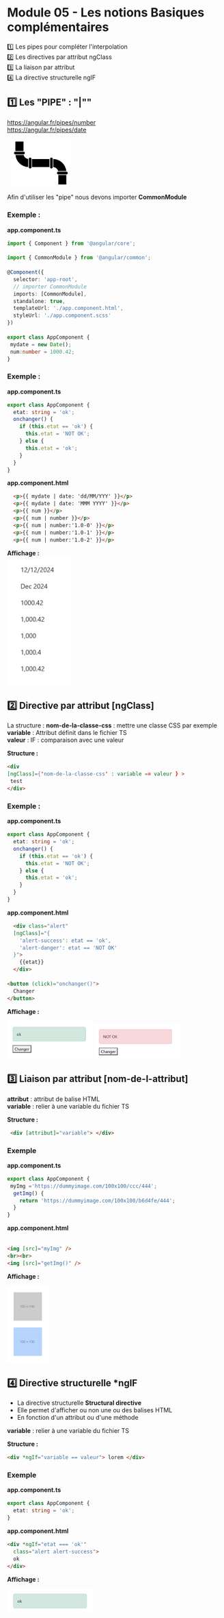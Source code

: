 # Module 05 - Les notions Basiques complémentaires
:one: Les pipes pour compléter l'interpolation  
:two: Les directives par attribut ngClass  
:three: La liaison par attribut  
:four: La directive structurelle ngIF  

## :one: Les "PIPE" : "|""
https://angular.fr/pipes/number  
https://angular.fr/pipes/date  

<img src="../img/td/td5/pipe.png" width="150">

Afin d'utiliser les "pipe" nous devons importer **CommonModule**
### Exemple :
**app.component.ts**
```ts
import { Component } from '@angular/core';

import { CommonModule } from '@angular/common';

@Component({
  selector: 'app-root',
  // importer CommonModule 
  imports: [CommonModule],
  standalone: true,
  templateUrl: './app.component.html',
  styleUrl: './app.component.scss'
})

export class AppComponent {
 mydate = new Date();
 num:number = 1000.42;
}

```
### Exemple :
**app.component.ts**
```ts
export class AppComponent {
  etat: string = 'ok';
  onchanger() {
    if (this.etat == 'ok') {
      this.etat = 'NOT OK';
    } else {
      this.etat = 'ok';
    }
  }
}
```

**app.component.html**
```html
  <p>{{ mydate | date: 'dd/MM/YYY' }}</p>
  <p>{{ mydate | date: 'MMM YYYY' }}</p>
  <p>{{ num }}</p>
  <p>{{ num | number }}</p>
  <p>{{ num | number:'1.0-0' }}</p>
  <p>{{ num | number:'1.0-1' }}</p>
  <p>{{ num | number:'1.0-2' }}</p>
```
**Affichage :**  
<img src="../img/td/td5/html-pipe.png" width="150">

## :two: Directive par attribut [ngClass]
La structure :
**nom-de-la-classe-css** : mettre une classe CSS par exemple   
**variable** : Attribut définit dans le fichier TS     
**valeur** : IF : comparaison avec une valeur
  
**Structure :**
```html
<div  
[ngClass]={'nom-de-la-classe-css' : variable == valeur } >
 test
</div>
```
### Exemple :
**app.component.ts**
```ts
export class AppComponent {
  etat: string = 'ok';
  onchanger() {
    if (this.etat == 'ok') {
      this.etat = 'NOT OK';
    } else {
      this.etat = 'ok';
    }
  }
}
```
**app.component.html**
```html
  <div class="alert"
  [ngClass]="{
    'alert-success': etat == 'ok',
    'alert-danger': etat == 'NOT OK'
  }">
    {{etat}}
  </div>

<button (click)="onchanger()">
  Changer
</button>
```
**Affichage :**  

<img src="../img/td/td5/btn-on.png" width="200">
  
<img src="../img/td/td5/btn-off.png" width="200">

## :three: Liaison par attribut [nom-de-l-attribut]
**attribut** : attribut de balise HTML  
**variable** : relier à une variable du fichier TS  
  
**Structure :**
```html
 <div [attribut]="variable"> </div>
```
### Exemple
**app.component.ts**
```ts
export class AppComponent {
 myImg ='https://dummyimage.com/100x100/ccc/444';
  getImg() {
    return 'https://dummyimage.com/100x100/b6d4fe/444';
  }
}
```

**app.component.html**
```html

<img [src]="myImg" />
<br><br>
<img [src]="getImg()" />

```
**Affichage :** 
  
<img src="../img/td/td5/img.png" width="100">


## :four: Directive structurelle *ngIF
- La directive structurelle **Structural directive**
- Elle permet d'afficher ou non une ou des balises HTML
- En fonction d'un attribut ou d'une méthode

**variable** : relier à une variable du fichier TS  

**Structure :**
```html
<div *ngIf="variable == valeur"> lorem </div>
```

### Exemple
**app.component.ts**
```ts
export class AppComponent {
  etat: string = 'ok';
}
```
**app.component.html**
```html
<div *ngIf="etat === 'ok'"
  class="alert alert-success">
  ok
</div>
```
  
**Affichage :** 
  
<img src="../img/td/td5/if.png" width="200">

